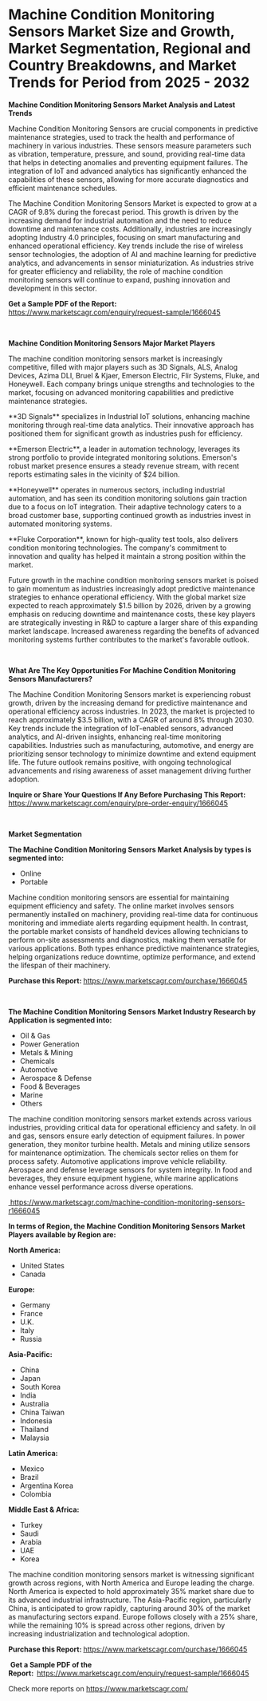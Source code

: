 <p><h1>Machine Condition Monitoring Sensors Market Size and Growth, Market Segmentation, Regional and Country Breakdowns, and Market Trends for Period from 2025 -  2032</h1></p><p><strong>Machine Condition Monitoring Sensors Market Analysis and Latest Trends</strong></p>
<p><p>Machine Condition Monitoring Sensors are crucial components in predictive maintenance strategies, used to track the health and performance of machinery in various industries. These sensors measure parameters such as vibration, temperature, pressure, and sound, providing real-time data that helps in detecting anomalies and preventing equipment failures. The integration of IoT and advanced analytics has significantly enhanced the capabilities of these sensors, allowing for more accurate diagnostics and efficient maintenance schedules.</p><p>The Machine Condition Monitoring Sensors Market is expected to grow at a CAGR of 9.8% during the forecast period. This growth is driven by the increasing demand for industrial automation and the need to reduce downtime and maintenance costs. Additionally, industries are increasingly adopting Industry 4.0 principles, focusing on smart manufacturing and enhanced operational efficiency. Key trends include the rise of wireless sensor technologies, the adoption of AI and machine learning for predictive analytics, and advancements in sensor miniaturization. As industries strive for greater efficiency and reliability, the role of machine condition monitoring sensors will continue to expand, pushing innovation and development in this sector.</p></p>
<p><strong>Get a Sample PDF of the Report:&nbsp;</strong> <a href="https://www.marketscagr.com/enquiry/request-sample/1666045?utm_campaign=2634&utm_medium=2&utm_source=Github&utm_content=ia&utm_term=08042025&utm_id=machine-condition-monitoring-sensors">https://www.marketscagr.com/enquiry/request-sample/1666045</a></p>
<p>&nbsp;</p>
<p><strong>Machine Condition Monitoring Sensors Major Market Players</strong></p>
<p><p>The machine condition monitoring sensors market is increasingly competitive, filled with major players such as 3D Signals, ALS, Analog Devices, Azima DLI, Bruel & Kjaer, Emerson Electric, Flir Systems, Fluke, and Honeywell. Each company brings unique strengths and technologies to the market, focusing on advanced monitoring capabilities and predictive maintenance strategies.</p><p>**3D Signals** specializes in Industrial IoT solutions, enhancing machine monitoring through real-time data analytics. Their innovative approach has positioned them for significant growth as industries push for efficiency.</p><p>**Emerson Electric**, a leader in automation technology, leverages its strong portfolio to provide integrated monitoring solutions. Emerson's robust market presence ensures a steady revenue stream, with recent reports estimating sales in the vicinity of $24 billion.</p><p>**Honeywell** operates in numerous sectors, including industrial automation, and has seen its condition monitoring solutions gain traction due to a focus on IoT integration. Their adaptive technology caters to a broad customer base, supporting continued growth as industries invest in automated monitoring systems.</p><p>**Fluke Corporation**, known for high-quality test tools, also delivers condition monitoring technologies. The company's commitment to innovation and quality has helped it maintain a strong position within the market.</p><p>Future growth in the machine condition monitoring sensors market is poised to gain momentum as industries increasingly adopt predictive maintenance strategies to enhance operational efficiency. With the global market size expected to reach approximately $1.5 billion by 2026, driven by a growing emphasis on reducing downtime and maintenance costs, these key players are strategically investing in R&D to capture a larger share of this expanding market landscape. Increased awareness regarding the benefits of advanced monitoring systems further contributes to the market's favorable outlook.</p></p>
<p>&nbsp;</p>
<p><strong>What Are The Key Opportunities For Machine Condition Monitoring Sensors Manufacturers?</strong></p>
<p><p>The Machine Condition Monitoring Sensors market is experiencing robust growth, driven by the increasing demand for predictive maintenance and operational efficiency across industries. In 2023, the market is projected to reach approximately $3.5 billion, with a CAGR of around 8% through 2030. Key trends include the integration of IoT-enabled sensors, advanced analytics, and AI-driven insights, enhancing real-time monitoring capabilities. Industries such as manufacturing, automotive, and energy are prioritizing sensor technology to minimize downtime and extend equipment life. The future outlook remains positive, with ongoing technological advancements and rising awareness of asset management driving further adoption.</p></p>
<p><strong>Inquire or Share Your Questions If Any Before Purchasing This Report:</strong> <a href="https://www.marketscagr.com/enquiry/pre-order-enquiry/1666045?utm_campaign=2634&utm_medium=2&utm_source=Github&utm_content=ia&utm_term=08042025&utm_id=machine-condition-monitoring-sensors">https://www.marketscagr.com/enquiry/pre-order-enquiry/1666045</a></p>
<p>&nbsp;</p>
<p><strong>Market Segmentation</strong></p>
<p><strong>The Machine Condition Monitoring Sensors Market Analysis by types is segmented into:</strong></p>
<p><ul><li>Online</li><li>Portable</li></ul></p>
<p><p>Machine condition monitoring sensors are essential for maintaining equipment efficiency and safety. The online market involves sensors permanently installed on machinery, providing real-time data for continuous monitoring and immediate alerts regarding equipment health. In contrast, the portable market consists of handheld devices allowing technicians to perform on-site assessments and diagnostics, making them versatile for various applications. Both types enhance predictive maintenance strategies, helping organizations reduce downtime, optimize performance, and extend the lifespan of their machinery.</p></p>
<p><strong>Purchase this Report:&nbsp;</strong><a href="https://www.marketscagr.com/purchase/1666045?utm_campaign=2634&utm_medium=2&utm_source=Github&utm_content=ia&utm_term=08042025&utm_id=machine-condition-monitoring-sensors">https://www.marketscagr.com/purchase/1666045</a></p>
<p>&nbsp;</p>
<p><strong>The Machine Condition Monitoring Sensors Market Industry Research by Application is segmented into:</strong></p>
<p><ul><li>Oil & Gas</li><li>Power Generation</li><li>Metals & Mining</li><li>Chemicals</li><li>Automotive</li><li>Aerospace & Defense</li><li>Food & Beverages</li><li>Marine</li><li>Others</li></ul></p>
<p><p>The machine condition monitoring sensors market extends across various industries, providing critical data for operational efficiency and safety. In oil and gas, sensors ensure early detection of equipment failures. In power generation, they monitor turbine health. Metals and mining utilize sensors for maintenance optimization. The chemicals sector relies on them for process safety. Automotive applications improve vehicle reliability. Aerospace and defense leverage sensors for system integrity. In food and beverages, they ensure equipment hygiene, while marine applications enhance vessel performance across diverse operations.</p></p>
<p><a href="https://www.marketscagr.com/machine-condition-monitoring-sensors-r1666045?utm_campaign=2634&utm_medium=2&utm_source=Github&utm_content=ia&utm_term=08042025&utm_id=machine-condition-monitoring-sensors">&nbsp;https://www.marketscagr.com/machine-condition-monitoring-sensors-r1666045</a></p>
<p><strong>In terms of Region, the Machine Condition Monitoring Sensors Market Players available by Region are:</strong></p>
<p>
    <p> <strong> North America: </strong>
        <ul>
            <li>United States</li>
            <li>Canada</li>
        </ul>
        </p> 
    <p> <strong> Europe: </strong>
        <ul>
            <li>Germany</li>
            <li>France</li>
            <li>U.K.</li>
            <li>Italy</li>
            <li>Russia</li>
        </ul>
        </p> 
    <p> <strong> Asia-Pacific: </strong>
        <ul>
            <li>China</li>
            <li>Japan</li>
            <li>South Korea</li>
            <li>India</li>
            <li>Australia</li>
            <li>China Taiwan</li>
            <li>Indonesia</li>
            <li>Thailand</li>
            <li>Malaysia</li>
        </ul>
        </p> 
    <p> <strong> Latin America: </strong>
        <ul>
            <li>Mexico</li>
            <li>Brazil</li>
            <li>Argentina Korea</li>
            <li>Colombia</li>
        </ul>
        </p> 
    <p> <strong> Middle East & Africa: </strong>
        <ul>
            <li>Turkey</li>
            <li>Saudi</li>
            <li>Arabia</li>
            <li>UAE</li>
            <li>Korea</li>
        </ul>
    </p>
    </p>
<p><p>The machine condition monitoring sensors market is witnessing significant growth across regions, with North America and Europe leading the charge. North America is expected to hold approximately 35% market share due to its advanced industrial infrastructure. The Asia-Pacific region, particularly China, is anticipated to grow rapidly, capturing around 30% of the market as manufacturing sectors expand. Europe follows closely with a 25% share, while the remaining 10% is spread across other regions, driven by increasing industrialization and technological adoption.</p></p>
<p><strong>Purchase this Report: </strong><a href="https://www.marketscagr.com/purchase/1666045?utm_campaign=2634&utm_medium=2&utm_source=Github&utm_content=ia&utm_term=08042025&utm_id=machine-condition-monitoring-sensors">https://www.marketscagr.com/purchase/1666045</a></p>
<p>&nbsp;<strong>Get a Sample PDF of the Report:&nbsp;&nbsp;</strong><a href="https://www.marketscagr.com/enquiry/request-sample/1666045?utm_campaign=2634&utm_medium=2&utm_source=Github&utm_content=ia&utm_term=08042025&utm_id=machine-condition-monitoring-sensors">https://www.marketscagr.com/enquiry/request-sample/1666045</a></p>
<p><strong></strong></p>
<p>Check more reports on <a href="https://www.marketscagr.com/?utm_campaign=2634&utm_medium=2&utm_source=Github&utm_content=ia&utm_term=08042025&utm_id=machine-condition-monitoring-sensors">https://www.marketscagr.com/</a></p>